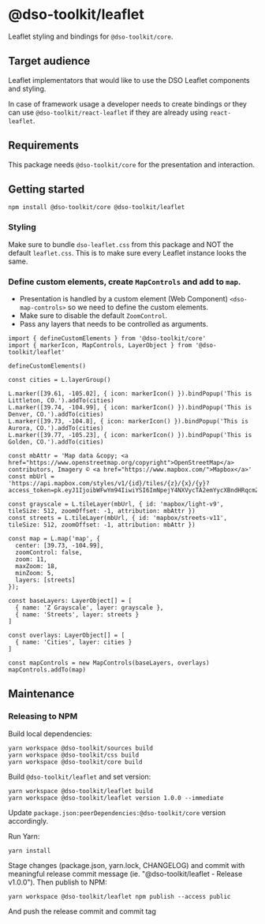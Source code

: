 # @dso-toolkit/leaflet

Leaflet styling and bindings for `@dso-toolkit/core`.

## Target audience

Leaflet implementators that would like to use the DSO Leaflet components and styling.

In case of framework usage a developer needs to create bindings or they can use `@dso-toolkit/react-leaflet` if they are already using `react-leaflet`.

## Requirements

This package needs `@dso-toolkit/core` for the presentation and interaction.

## Getting started

```
npm install @dso-toolkit/core @dso-toolkit/leaflet
```

### Styling

Make sure to bundle `dso-leaflet.css` from this package and NOT the default `leaflet.css`. This is to make sure every Leaflet instance looks the same.

### Define custom elements, create `MapControls` and add to `map`.

* Presentation is handled by a custom element (Web Component) `<dso-map-controls>` so we need to define the custom elements.
* Make sure to disable the default `ZoomControl`.
* Pass any layers that needs to be controlled as arguments.

```tsx
import { defineCustomElements } from '@dso-toolkit/core'
import { markerIcon, MapControls, LayerObject } from '@dso-toolkit/leaflet'

defineCustomElements()

const cities = L.layerGroup()

L.marker([39.61, -105.02], { icon: markerIcon() }).bindPopup('This is Littleton, CO.').addTo(cities)
L.marker([39.74, -104.99], { icon: markerIcon() }).bindPopup('This is Denver, CO.').addTo(cities)
L.marker([39.73, -104.8], { icon: markerIcon() }).bindPopup('This is Aurora, CO.').addTo(cities)
L.marker([39.77, -105.23], { icon: markerIcon() }).bindPopup('This is Golden, CO.').addTo(cities)

const mbAttr = 'Map data &copy; <a href="https://www.openstreetmap.org/copyright">OpenStreetMap</a> contributors, Imagery © <a href="https://www.mapbox.com/">Mapbox</a>'
const mbUrl = 'https://api.mapbox.com/styles/v1/{id}/tiles/{z}/{x}/{y}?access_token=pk.eyJ1IjoibWFwYm94IiwiYSI6ImNpejY4NXVycTA2emYycXBndHRqcmZ3N3gifQ.rJcFIG214AriISLbB6B5aw'

const grayscale = L.tileLayer(mbUrl, { id: 'mapbox/light-v9', tileSize: 512, zoomOffset: -1, attribution: mbAttr })
const streets = L.tileLayer(mbUrl, { id: 'mapbox/streets-v11', tileSize: 512, zoomOffset: -1, attribution: mbAttr })

const map = L.map('map', {
  center: [39.73, -104.99],
  zoomControl: false,
  zoom: 11,
  maxZoom: 18,
  minZoom: 5,
  layers: [streets]
});

const baseLayers: LayerObject[] = [
  { name: 'Z Grayscale', layer: grayscale },
  { name: 'Streets', layer: streets }
]

const overlays: LayerObject[] = [
  { name: 'Cities', layer: cities }
]

const mapControls = new MapControls(baseLayers, overlays)
mapControls.addTo(map)
```

## Maintenance

### Releasing to NPM

Build local dependencies:

```
yarn workspace @dso-toolkit/sources build
yarn workspace @dso-toolkit/css build
yarn workspace @dso-toolkit/core build
```

Build `@dso-toolkit/leaflet` and set version:

```
yarn workspace @dso-toolkit/leaflet build
yarn workspace @dso-toolkit/leaflet version 1.0.0 --immediate
```

Update `package.json:peerDependencies:@dso-toolkit/core` version accordingly.

Run Yarn:

```
yarn install
```

Stage changes (package.json, yarn.lock, CHANGELOG) and commit with meaningful release commit message (ie. "@dso-toolkit/leaflet - Release v1.0.0"). Then publish to NPM:

```
yarn workspace @dso-toolkit/leaflet npm publish --access public
```

And push the release commit and commit tag
